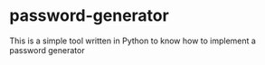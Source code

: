 # password-generator
This is a simple tool written in Python to know how to implement a password generator
